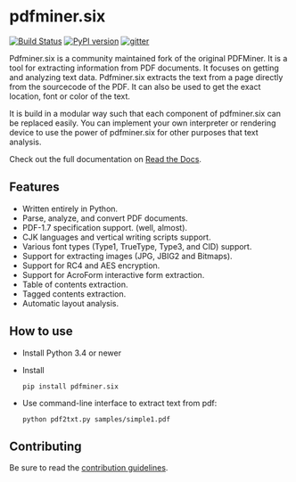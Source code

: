 pdfminer.six
============

[![Build Status](https://travis-ci.org/pdfminer/pdfminer.six.svg?branch=master)](https://travis-ci.org/pdfminer/pdfminer.six)
[![PyPI version](https://img.shields.io/pypi/v/pdfminer.six.svg)](https://pypi.python.org/pypi/pdfminer.six/)
[![gitter](https://badges.gitter.im/pdfminer-six/Lobby.svg)](https://gitter.im/pdfminer-six/Lobby?utm_source=badge&utm_medium)

Pdfminer.six is a community maintained fork of the original PDFMiner. It is a
tool for extracting information from PDF documents. It focuses on getting
and analyzing text data. Pdfminer.six extracts the text from a page directly
from the sourcecode of the PDF. It can also be used to get the exact location, 
font or color of the text. 

It is build in a modular way such that each component of pdfminer.six can be
replaced easily. You can implement your own interpreter or rendering device
to use the power of pdfminer.six for other purposes that text analysis. 

Check out the full documentation on
[Read the Docs](https://pdfminersix.readthedocs.io).


Features
--------

 * Written entirely in Python.
 * Parse, analyze, and convert PDF documents.
 * PDF-1.7 specification support. (well, almost).
 * CJK languages and vertical writing scripts support.
 * Various font types (Type1, TrueType, Type3, and CID) support.
 * Support for extracting images (JPG, JBIG2 and Bitmaps).
 * Support for RC4 and AES encryption.
 * Support for AcroForm interactive form extraction.
 * Table of contents extraction.
 * Tagged contents extraction.
 * Automatic layout analysis.


How to use
----------

 * Install Python 3.4 or newer
 * Install

    `pip install pdfminer.six`

 * Use command-line interface to extract text from pdf:

    `python pdf2txt.py samples/simple1.pdf`


Contributing
------------

Be sure to read the [contribution guidelines](https://github.com/pdfminer/pdfminer.six/blob/master/CONTRIBUTING.md). 
